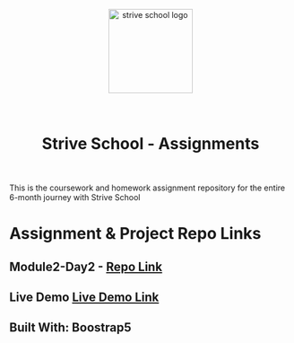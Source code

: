 <p align="center">
  <img width="150" src="https://strive.school/assets/strive_logo02.png" alt="strive school logo">
  <br>
  <br>
  <br>
  <h1 align="center"> Strive School - Assignments </h1>
  <br>
  <br>
  This is the coursework and homework assignment repository for the entire 6-month journey with Strive School
</p>

# Assignment & Project Repo Links

## Module2-Day2 - [Repo Link](https://github.com/gonextnode/strive-module2-day2)
## Live Demo [Live Demo Link](https://strive-module2-day2.netlify.app/)
## Built With: Boostrap5

